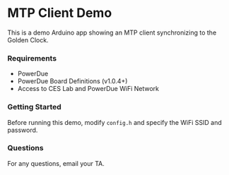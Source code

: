 # MTP Client Demo

This is a demo Arduino app showing an MTP client synchronizing to the Golden 
Clock.

### Requirements

- PowerDue
- PowerDue Board Definitions (v1.0.4+)
- Access to CES Lab and PowerDue WiFi Network

### Getting Started

Before running this demo, modify ```config.h``` and specify the WiFi SSID and 
password.

### Questions

For any questions, email your TA.